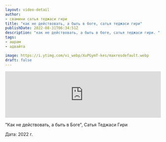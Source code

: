 ```yaml
---
layout: video-detail
author:
- свамини сатья теджаси гири
title: "как не действовать, а быть в боге, сатья теджаси гири"
publishDate: 2022-08-31T06:34:51Z
description: "как не действовать, а быть в боге, сатья теджаси гири. "
tags: 
- ашрам
- адвайта

image: https://i.ytimg.com/vi_webp/XuPGymT-kes/maxresdefault.webp
draft: false
---
```


<iframe width="100%" src="https://www.youtube.com/embed/XuPGymT-kes" frameborder="0" allowfullscreen=""></iframe> 

 "Как не действовать, а быть в Боге", Сатья Теджаси Гири

 Дата: 2022 г.

  

 